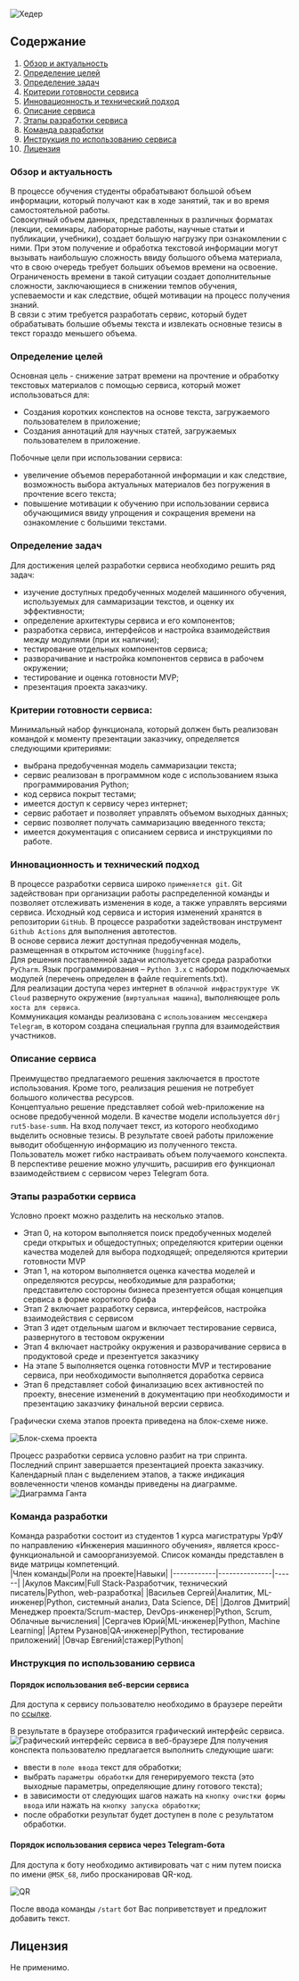 ![Хедер](https://github.com/MSK68/pp_one/blob/main/img/RoboWall.png)

## Содержание
1. [Обзор и актуальность](#обзор-и-актуальность)
2. [Определение целей](#определение-целей)
3. [Определение задач](#определение-задач)
4. [Критерии готовности сервиса](#критерии-готовности-сервиса)
5. [Инновационность и технический подход](#инновационность-и-технический-подход)
6. [Описание сервиса](#описание-сервиса)
7. [Этапы разработки сервиса](#этапы-разработки-сервиса)
8. [Команда разработки](#команда-разработки)
9. [Инструкция по использованию сервиса](#инструкция-по-использованию-сервиса)
10. [Лицензия](#лицензия)

### Обзор и актуальность
В процессе обучения студенты обрабатывают большой объем информации, который получают как в ходе занятий, так и во время самостоятельной работы.  
Совокупный объем данных, представленных в различных форматах (лекции, семинары, лабораторные работы, научные статьи и публикации, учебники), создает большую нагрузку при ознакомлении с ними. При этом получение и обработка текстовой информации могут вызывать наибольшую сложность ввиду большого объема материала, что в свою очередь требует больших объемов времени на освоение.  
Ограниченость времени в такой ситуации создает дополнительные сложности, заключающиеся в снижении темпов обучения, успеваемости и как следствие, общей мотивации на процесс получения знаний.  
В связи с этим требуется разработать сервис, который будет обрабатывать большие объемы текста и извлекать основные тезисы в текст гораздо меньшего объема.

### Определение целей
Основная цель - снижение затрат времени на прочтение и обработку текстовых материалов с помощью сервиса, который может использоваться для:
- Создания коротких конспектов на основе текста, загружаемого пользователем в приложение;
- Создания аннотаций для научных статей, загружаемых пользователем в приложение.

Побочные цели при использовании сервиса:
- увеличение объемов переработанной информации и как следствие, возможность выбора актуальных материалов без погружения в прочтение всего текста;
- повышение мотивации к обучению при использовании сервиса обучающимися ввиду упрощения и сокращения времени на ознакомление с большими текстами.

### Определение задач
Для достижения целей разработки сервиса необходимо решить ряд задач:
- изучение доступных предобученных моделей машинного обучения, используемых для саммаризации текстов, и оценку их эффективности;
- определение архитектуры сервиса и его компонентов;
- разработка сервиса, интерфейсов и настройка взаимодействия между модулями (при их наличии);
- тестирование отдельных компонентов сервиса;
- разворачивание и настройка компонентов сервиса в рабочем окружении;
- тестирование и оценка готовности MVP;
- презентация проекта заказчику.

### Критерии готовности сервиса:
Минимальный набор функционала, который должен быть реализован командой к моменту презентации заказчику, определяется следующими критериями:
- выбрана предобученная модель саммаризации текста;
- сервис реализован в программном коде с использованием языка программирования Python;
- код сервиса покрыт тестами;
- имеется доступ к сервису через интернет;
- сервис работает и позволяет управлять объемом выходных данных;
- сервис позволяет получать саммаризацию введенного текста;
- имеется документация с описанием сервиса и инструкциями по работе.

### Инновационность и технический подход
В процессе разработки сервиса широко `применяется git`. Git задействован при организации работы распределенной команды и позволяет отслеживать изменения в коде, а также управлять версиями сервиса. Исходный код сервиса и история изменений хранятся в репозитории `GitHub`. В процессе разработки задействован инструмент `Github Actions` для выполнения автотестов.  
В основе сервиса лежит доступная предобученная модель, размещенная в открытом источнике (`huggingface`).  
Для решения поставленной задачи используется среда разработки `PyCharm`. Язык программирования – `Python 3.x` с набором подключаемых модулей (перечень определен в файле requirements.txt).  
Для реализации доступа через интернет в `облачной инфраструктуре VK Cloud` развернуто окружение (`виртуальная машина`), выполняющее роль `хоста для сервиса`.  
Коммуникация команды реализована с `использованием мессенджера Telegram`, в котором создана специальная группа для взаимодействия участников.

### Описание сервиса
Преимущество предлагаемого решения заключается в простоте использования. Кроме того, реализация решения не потребует большого количества ресурсов.  
Концептуально решение представляет собой web-приложение на основе предобученной модели. В качестве модели используется `d0rj rut5-base-summ`. На вход получает текст, из которого необходимо выделить основные тезисы. В результате своей работы приложение выводит обобщенную информацию из  полученного текста. Пользователь может гибко настраивать объем получаемого конспекта.  
В перспективе решение можно улучшить, расширив его функционал взаимодействием с сервисом через Telegram бота.

### Этапы разработки сервиса
Условно проект можно разделить на несколько этапов.
- Этап 0, на котором выполняется поиск предобученных моделей среди открытых и общедоступных; определяются критерии оценки качества моделей для выбора подходящей; определяются критерии готовности MVP
- Этап 1, на котором выполняется оценка качества моделей и определяются ресурсы, необходимые для разработки; представителю состороны бизнеса презентуется общая концепция сервиса в форме короткого брифа
- Этап 2 включает разработку сервиса, интерфейсов, настройка взаимодействия с сервисом
- Этап 3 идет отдельным шагом и включает тестирование сервиса, развернутого в тестовом окружении
- Этап 4 включает настройку окружения и разворачивание сервиса в продуктовой среде и презентуется заказчику
- На этапе 5 выполняется оценка готовности MVP и тестирование сервиса, при необходимости выполняется доработка сервиса
- Этап 6 представляет собой финализацию всех активностей по проекту, внесение изменений в документацию при необходимости и презентацию заказчику финальной версии сервиса.

Графически схема этапов проекта приведена на блок-схеме ниже.  

![Блок-схема проекта](https://github.com/MSK68/pp_one/blob/main/img/%D0%91%D0%BB%D0%BE%D0%BA-%D1%81%D1%85%D0%B5%D0%BC%D0%B0%20%D0%BF%D1%80%D0%BE%D0%B5%D0%BA%D1%82%D0%B0.png "Блок-схема проекта")

Процесс разработки сервиса условно разбит на три спринта. Последний спринт завершается презентацией проекта заказчику.  
Календарный план с выделением этапов, а также индикация вовлеченности членов команды приведены на диаграмме.
![Диаграмма Ганта](https://github.com/MSK68/pp_one/blob/main/img/Gant.png "Диаграмма Ганта")

### Команда разработки
Команда разработки состоит из студентов 1 курса магистратуры УрФУ по направлению «Инженерия машинного обучения», является кросс-функциональной и самоорганизуемой. Список команды представлен в виде матрицы компетенций.  
|Член команды|Роли на проекте|Навыки|
|------------|---------------|------|
|Акулов Максим|Full Stack-Разработчик, технический писатель|Python, web-разработка|
|Васильев Сергей|Аналитик, ML-инженер|Python, системный анализ, Data Science, DE|
|Долгов Дмитрий|Менеджер проекта/Scrum-мастер, DevOps-инженер|Python, Scrum, Облачные вычисления|
|Сергачев Юрий|ML-инженер|Python, Machine Learning|
|Артем Рузанов|QA-инженер|Python, тестирование приложений|
|Овчар Евгений|стажер|Python|

### Инструкция по использованию сервиса

#### Порядок использования веб-версии сервиса

Для доступа к сервису пользователю необходимо в браузере перейти по [ссылке](http://mint-possum-7b2yyozy5dm8fsfg.212.233.78.98.modelz.live/).

В результате в браузере отобразится графический интерфейс сервиса.
![Графический интерфейс сервиса в веб-браузере](https://github.com/MSK68/pp_one/blob/main/img/Web-Browser%20Interface.PNG "Графический интерфейс сервиса в веб-браузере")
Для получения конспекта пользователю предлагается выполнить следующие шаги:
- ввести в `поле ввода` текст для обработки;
- выбрать `параметры обработки` для генерируемого текста (это выходные параметры, определяющие длину готового текста);
- в зависимости от следующих шагов нажать на `кнопку очистки формы ввода` или нажать на `кнопку запуска обработки`;
- после обработки результат будет доступен в поле с результатом обработки.

#### Порядок использования сервиса через Telegram-бота

Для доступа к боту необходимо активировать чат с ним путем поиска по имени `@MSK_68`,  либо просканировав QR-код.

![QR](https://github.com/MSK68/pp_one/blob/main/img/TG_QR.png "QR-код бля бота")

После ввода команды `/start` бот Вас поприветствует и предложит добавить текст.


## Лицензия

Не применимо.

